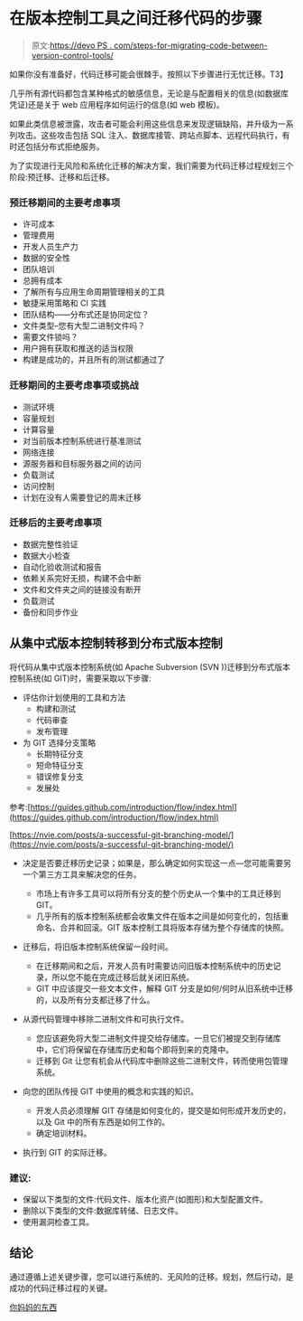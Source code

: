 # 在版本控制工具之间迁移代码的步骤

> 原文:[https://devo PS . com/steps-for-migrating-code-between-version-control-tools/](https://devops.com/steps-for-migrating-code-between-version-control-tools/)

如果你没有准备好，代码迁移可能会很棘手。按照以下步骤进行无忧迁移。T3】

几乎所有源代码都包含某种格式的敏感信息，无论是与配置相关的信息(如数据库凭证)还是关于 web 应用程序如何运行的信息(如 web 模板)。

如果此类信息被泄露，攻击者可能会利用这些信息来发现逻辑缺陷，并升级为一系列攻击。这些攻击包括 SQL 注入、数据库接管、跨站点脚本、远程代码执行，有时还包括分布式拒绝服务。

为了实现进行无风险和系统化迁移的解决方案，我们需要为代码迁移过程规划三个阶段:预迁移、迁移和后迁移。

### **预迁移期间的主要考虑事项**

*   许可成本
*   管理费用
*   开发人员生产力
*   数据的安全性
*   团队培训
*   总拥有成本
*   了解所有与应用生命周期管理相关的工具
*   敏捷采用策略和 CI 实践
*   团队结构——分布式还是协同定位？
*   文件类型–您有大型二进制文件吗？
*   需要文件锁吗？
*   用户拥有获取和推送的适当权限
*   构建是成功的，并且所有的测试都通过了

### **迁移期间的主要考虑事项或挑战**

*   测试环境
*   容量规划
*   计算容量
*   对当前版本控制系统进行基准测试
*   网络连接
*   源服务器和目标服务器之间的访问
*   负载测试
*   访问控制
*   计划在没有人需要登记的周末迁移

### **迁移后的主要考虑事项** 

*   数据完整性验证
*   数据大小检查
*   自动化验收测试和报告
*   依赖关系完好无损，构建不会中断
*   文件和文件夹之间的链接没有断开
*   负载测试
*   备份和同步作业

## 从集中式版本控制转移到分布式版本控制

将代码从集中式版本控制系统(如 Apache Subversion (SVN ))迁移到分布式版本控制系统(如 GIT)时，需要采取以下步骤:

*   评估你计划使用的工具和方法
    *   构建和测试
    *   代码审查
    *   发布管理
*   为 GIT 选择分支策略
    *   长期特征分支
    *   短命特征分支
    *   错误修复分支
    *   发展处

参考:[https://guides.github.com/introduction/flow/index.html](https://guides.github.com/introduction/flow/index.html)

[https://nvie.com/posts/a-successful-git-branching-model/](https://nvie.com/posts/a-successful-git-branching-model/)

*   决定是否要迁移历史记录；如果是，那么确定如何实现这一点—您可能需要另一个第三方工具来解决您的任务。
    *   市场上有许多工具可以将所有分支的整个历史从一个集中的工具迁移到 GIT。
    *   几乎所有的版本控制系统都会收集文件在版本之间是如何变化的，包括重命名、合并和回滚。GIT 版本控制工具将版本存储为整个存储库的快照。

*   迁移后，将旧版本控制系统保留一段时间。
    *   在迁移期间和之后，开发人员有时需要访问旧版本控制系统中的历史记录，所以您不能在完成迁移后就关闭旧系统。
    *   GIT 中应该提交一些文本文件，解释 GIT 分支是如何/何时从旧系统中迁移的，以及所有分支都迁移了什么。

*   从源代码管理中移除二进制文件和可执行文件。
    *   您应该避免将大型二进制文件提交给存储库。一旦它们被提交到存储库中，它们将保留在存储库历史和每个即将到来的克隆中。
    *   迁移到 Git 让您有机会从代码库中删除这些二进制文件，转而使用包管理系统。

*   向您的团队传授 GIT 中使用的概念和实践的知识。
    *   开发人员必须理解 GIT 存储是如何变化的，提交是如何形成开发历史的，以及 Git 中的所有东西是如何工作的。
    *   确定培训材料。
*   执行到 GIT 的实际迁移。

### **建议:**

*   保留以下类型的文件:代码文件、版本化资产(如图形)和大型配置文件。
*   删除以下类型的文件:数据库转储、日志文件。
*   使用漏洞检查工具。

## **结论**

通过遵循上述关键步骤，您可以进行系统的、无风险的迁移。规划，然后行动，是成功的代码迁移过程的关键。

[你妈妈的东西](https://devops.com/author/amit-anan/)